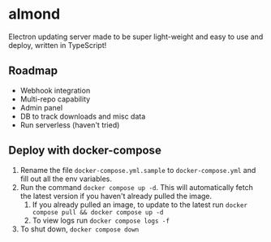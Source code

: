 # almond
Electron updating server made to be super light-weight and easy to use and deploy, written in TypeScript!

## Roadmap
- Webhook integration
- Multi-repo capability
- Admin panel
- DB to track downloads and misc data
- Run serverless (haven't tried)

## Deploy with docker-compose
1. Rename the file ``docker-compose.yml.sample`` to ``docker-compose.yml`` and fill out all the env variables.
2. Run the command ``docker compose up -d``. This will automatically fetch the latest version if you haven't already pulled the image.
   1. If you already pulled an image, to update to the latest run ``docker compose pull && docker compose up -d``
   2. To view logs run ``docker compose logs -f``
3. To shut down, ``docker compose down``
 